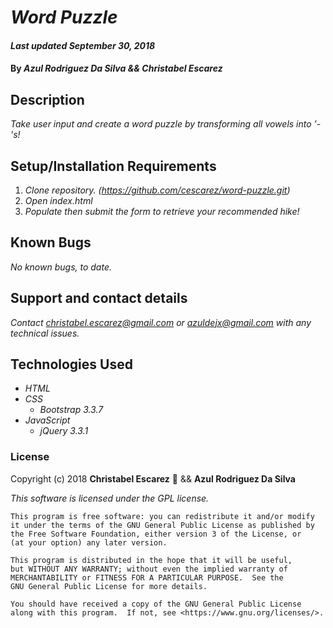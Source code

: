 # _Word Puzzle_

#### _Last updated September 30, 2018_

#### By _**Azul Rodriguez Da Silva && Christabel Escarez**_

## Description

_Take user input and create a word puzzle by transforming all vowels into '-'s!_

## Setup/Installation Requirements

1. _Clone repository. (https://github.com/cescarez/word-puzzle.git)_
2. _Open index.html_
3. _Populate then submit the form to retrieve your recommended hike!_


## Known Bugs

_No known bugs, to date._

## Support and contact details

_Contact christabel.escarez@gmail.com or azuldejx@gmail.com with any technical issues._

## Technologies Used

* _HTML_
* _CSS_
  * _Bootstrap 3.3.7_
* _JavaScript_
  * _jQuery 3.3.1_

### License

Copyright (c) 2018 **Christabel Escarez** :dog: && **Azul Rodriguez Da Silva**

*This software is licensed under the GPL license.*

    This program is free software: you can redistribute it and/or modify
    it under the terms of the GNU General Public License as published by
    the Free Software Foundation, either version 3 of the License, or
    (at your option) any later version.

    This program is distributed in the hope that it will be useful,
    but WITHOUT ANY WARRANTY; without even the implied warranty of
    MERCHANTABILITY or FITNESS FOR A PARTICULAR PURPOSE.  See the
    GNU General Public License for more details.

    You should have received a copy of the GNU General Public License
    along with this program.  If not, see <https://www.gnu.org/licenses/>.
